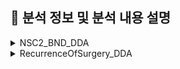 
## 🐾 분석 정보 및 분석 내용 설명
<details>
<summary>NSC2_BND_DDA</summary>

[NSC2_BND_DDA](./NSC2_BND_DDA.ipynb)

#### DDA
| 컬럼명 | 컬럼 설명 | 컬럼값 설명 |분석가 설명|
|-----|-----|-----|-----|
| RN_INDI | 개인고유번호 | 7자리의 개인 고유번호, 연계코드 | 범주형의 명목형 |
| BTH_YYYY | 출생년도 (1921LE ~ 2015) | 대상자의 출생년도, 기준년도에서 출생년도를 뺀 값으로 산출됨 |날짜형(순서형), 범주형(연속형)|
| DTH_YYYYMM | 사망연월 | 사망자의 사망연월, 년월로 표기됨 |날짜형(순서형), 범주형(연속형)|
| COD1 | 사망원인1 | 한국표준질병‧사인분류(KCD) 코드 사용, 사망 원인을 상위 1차 분류로 기재된 코드 |범주형|
| COD2 | 사망원인2 | 한국표준질병‧사인분류(KCD) 코드 사용, 사망 원인을 상위 2차 분류(상세 원인)로 기재된 코드 |범주형, 이차 사망원인|

### * 분석 기준 : 연도별 주요 사망 원인 분석 (X : 사망연도, Y : COD1)

</details>

<details>
<summary>RecurrenceOfSurgery_DDA</summary>

[RecurrenceOfSurgery_DDA](./RecurrenceOfSurgery_DDA.ipynb)

#### DDA
| 컬럼명 | 컬럼 설명 | 컬럼값 설명 |분석가 설명|
|-----|-----|-----|-----|
| RN_INDI | 개인고유번호 | 7자리의 개인 고유번호, 연계코드 | 범주형의 명목형 |
| BTH_YYYY | 출생년도 (1921LE ~ 2015) | 대상자의 출생년도, 기준년도에서 출생년도를 뺀 값으로 산출됨 |날짜형(순서형), 범주형(연속형)|
| DTH_YYYYMM | 사망연월 | 사망자의 사망연월, 년월로 표기됨 |날짜형(순서형), 범주형(연속형)|
| COD1 | 사망원인1 | 한국표준질병‧사인분류(KCD) 코드 사용, 사망 원인을 상위 1차 분류로 기재된 코드 |범주형|
| COD2 | 사망원인2 | 한국표준질병‧사인분류(KCD) 코드 사용, 사망 원인을 상위 2차 분류(상세 원인)로 기재된 코드 |범주형, 이차 사망원인|

### * 분석 기준 : 연도별 주요 사망 원인 분석 (X : 사망연도, Y : COD1)

</details>
